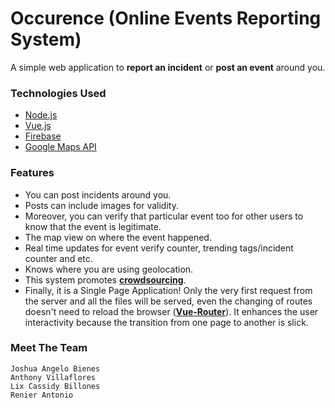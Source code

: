 # Occurence (Online Events Reporting System)

A simple web application to **report an incident** or **post an event** around you.

### Technologies Used
* [Node.js](https://github.com/nodejs/node)
* [Vue.js](https://vuejs.org/)
* [Firebase](https://firebase.google.com/)
* [Google Maps API](https://developers.google.com/maps/)

### Features
* You can post incidents around you.
* Posts can include images for validity.
* Moreover, you can verify that particular event too for other users to know that the event is legitimate.
* The map view on where the event happened.
* Real time updates for event verify counter, trending tags/incident counter and etc.
* Knows where you are using geolocation.
* This system promotes [**crowdsourcing**](https://en.wikipedia.org/wiki/Crowdsourcing).
* Finally, it is a Single Page Application! Only the very first request from the server and all the files will be served, even the changing of routes doesn't need to reload the browser ([**Vue-Router**](https://github.com/vuejs/vue-router)). It enhances the user interactivity because the transition from one page to another is slick.

### Meet The Team
    Joshua Angelo Bienes
    Anthony Villaflores
    Lix Cassidy Billones
    Renier Antonio

<!-- ### Build Setup -->

<!-- ``` bash -->
<!-- # install dependencies -->
<!-- npm install -->

<!-- # serve with hot reload at localhost:8080 -->
<!-- npm run dev -->

<!-- # build for production with minification -->
<!-- npm run build -->
<!-- ``` -->

